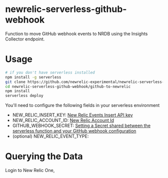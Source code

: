 # newrelic-serverless-github-webhook
Function to move GitHub webhook events to NRDB using the Insights Collector endpoint.


# Usage

```bash
# if you don't have serverless installed
npm install -g serverless
git clone https://github.com/newrelic-experimental/newrelic-serverless-github-webhook.git
cd newrelic-serverless-github-webhook/github-to-newrelic
npm install
serverless deploy
```

You'll need to configure the following fields in your serverless environment
- NEW_RELIC_INSERT_KEY: [New Relic Events Insert API key](https://docs.newrelic.com/docs/insights/insights-data-sources/custom-data/introduction-event-api)
- NEW_RELIC_ACCOUNT_ID: [New Relic Account Id](https://docs.newrelic.com/docs/accounts/install-new-relic/account-setup/account-id)
- GITHUB_WEBHOOK_SECRET: [Setting a Secret shared between the serverless function and your GitHub webhook configuration](https://developer.github.com/webhooks)
- (optional) NEW_RELIC_EVENT_TYPE:

# Querying the Data

Login to New Relic One,